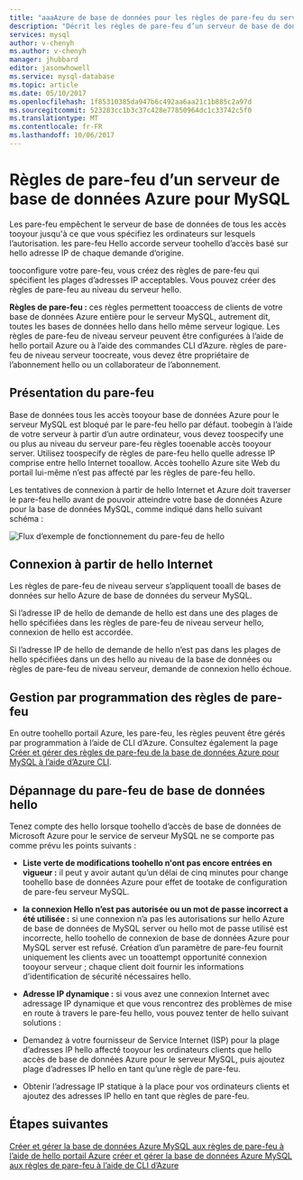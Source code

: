 ```yaml
---
title: "aaaAzure de base de données pour les règles de pare-feu du serveur MySQL | Documents Microsoft"
description: "Décrit les règles de pare-feu d’un serveur de base de données Azure pour MySQL."
services: mysql
author: v-chenyh
ms.author: v-chenyh
manager: jhubbard
editor: jasonwhowell
ms.service: mysql-database
ms.topic: article
ms.date: 05/10/2017
ms.openlocfilehash: 1f85310385da947b6c492aa6aa21c1b885c2a97d
ms.sourcegitcommit: 523283cc1b3c37c428e77850964dc1c33742c5f0
ms.translationtype: MT
ms.contentlocale: fr-FR
ms.lasthandoff: 10/06/2017
---
```

# <a name="azure-database-for-mysql-server-firewall-rules"></a>Règles de pare-feu d’un serveur de base de données Azure pour MySQL
Les pare-feu empêchent le serveur de base de données de tous les accès tooyour jusqu'à ce que vous spécifiez les ordinateurs sur lesquels l’autorisation. les pare-feu Hello accorde serveur toohello d’accès basé sur hello adresse IP de chaque demande d’origine.

tooconfigure votre pare-feu, vous créez des règles de pare-feu qui spécifient les plages d’adresses IP acceptables. Vous pouvez créer des règles de pare-feu au niveau du serveur hello.

**Règles de pare-feu :** ces règles permettent tooaccess de clients de votre base de données Azure entière pour le serveur MySQL, autrement dit, toutes les bases de données hello dans hello même serveur logique. Les règles de pare-feu de niveau serveur peuvent être configurées à l’aide de hello portail Azure ou à l’aide des commandes CLI d’Azure. règles de pare-feu de niveau serveur toocreate, vous devez être propriétaire de l’abonnement hello ou un collaborateur de l’abonnement.

## <a name="firewall-overview"></a>Présentation du pare-feu
Base de données tous les accès tooyour base de données Azure pour le serveur MySQL est bloqué par le pare-feu hello par défaut. toobegin à l’aide de votre serveur à partir d’un autre ordinateur, vous devez toospecify une ou plus au niveau du serveur pare-feu règles tooenable accès tooyour server. Utilisez toospecify de règles de pare-feu hello quelle adresse IP comprise entre hello Internet tooallow. Accès toohello Azure site Web du portail lui-même n’est pas affecté par les règles de pare-feu hello.

Les tentatives de connexion à partir de hello Internet et Azure doit traverser le pare-feu hello avant de pouvoir atteindre votre base de données Azure pour la base de données MySQL, comme indiqué dans hello suivant schéma :

![Flux d’exemple de fonctionnement du pare-feu de hello](./media/concepts-firewall-rules/1-firewall-concept.png)

## <a name="connecting-from-hello-internet"></a>Connexion à partir de hello Internet
Les règles de pare-feu de niveau serveur s’appliquent tooall de bases de données sur hello Azure de base de données du serveur MySQL.

Si l’adresse IP de hello de demande de hello est dans une des plages de hello spécifiées dans les règles de pare-feu de niveau serveur hello, connexion de hello est accordée.

Si l’adresse IP de hello de demande de hello n’est pas dans les plages de hello spécifiées dans un des hello au niveau de la base de données ou règles de pare-feu de niveau serveur, demande de connexion hello échoue.

## <a name="programmatically-managing-firewall-rules"></a>Gestion par programmation des règles de pare-feu
En outre toohello portail Azure, les pare-feu, les règles peuvent être gérés par programmation à l’aide de CLI d’Azure. Consultez également la page [Créer et gérer des règles de pare-feu de la base de données Azure pour MySQL à l’aide d’Azure CLI](./howto-manage-firewall-using-cli.md).

## <a name="troubleshooting-hello-database-firewall"></a>Dépannage du pare-feu de base de données hello
Tenez compte des hello lorsque toohello d’accès de base de données de Microsoft Azure pour le service de serveur MySQL ne se comporte pas comme prévu les points suivants :

* **Liste verte de modifications toohello n'ont pas encore entrées en vigueur :** il peut y avoir autant qu’un délai de cinq minutes pour change toohello base de données Azure pour effet de tootake de configuration de pare-feu serveur MySQL.

* **la connexion Hello n’est pas autorisée ou un mot de passe incorrect a été utilisée :** si une connexion n’a pas les autorisations sur hello Azure de base de données de MySQL server ou hello mot de passe utilisé est incorrecte, hello toohello de connexion de base de données Azure pour MySQL server est refusé. Création d’un paramètre de pare-feu fournit uniquement les clients avec un tooattempt opportunité connexion tooyour serveur ; chaque client doit fournir les informations d’identification de sécurité nécessaires hello.

* **Adresse IP dynamique :** si vous avez une connexion Internet avec adressage IP dynamique et que vous rencontrez des problèmes de mise en route à travers le pare-feu hello, vous pouvez tenter de hello suivant solutions :

* Demandez à votre fournisseur de Service Internet (ISP) pour la plage d’adresses IP hello affecté tooyour les ordinateurs clients que hello accès de base de données Azure pour le serveur MySQL, puis ajoutez plage d’adresses IP hello en tant qu’une règle de pare-feu.

* Obtenir l’adressage IP statique à la place pour vos ordinateurs clients et ajoutez des adresses IP hello en tant que règles de pare-feu.

## <a name="next-steps"></a>Étapes suivantes

[Créer et gérer la base de données Azure MySQL aux règles de pare-feu à l’aide de hello portail Azure](./howto-manage-firewall-using-portal.md)
[créer et gérer la base de données Azure MySQL aux règles de pare-feu à l’aide de CLI d’Azure](./howto-manage-firewall-using-cli.md)
